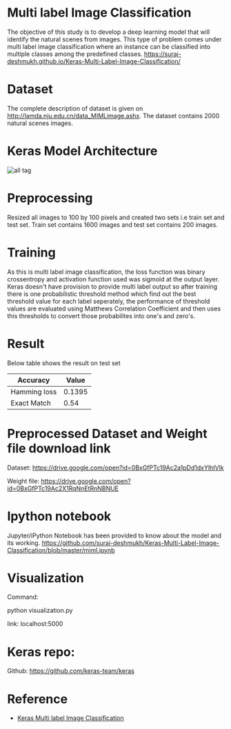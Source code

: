 # Multi label Image Classification

The objective of this study is to develop a deep learning model that will identify the natural scenes from images. This type of problem comes under multi label image classification where an instance can be classified into multiple classes among the predefined classes. https://suraj-deshmukh.github.io/Keras-Multi-Label-Image-Classification/

# Dataset

The complete description of dataset is given on http://lamda.nju.edu.cn/data_MIMLimage.ashx. The dataset contains 2000 natural scenes images.

# Keras Model Architecture

![all tag](https://github.com/suraj-deshmukh/Multi-Label-Image-Classification/blob/master/model.png)

# Preprocessing

Resized all images to 100 by 100 pixels and created two sets i.e train set and test set. Train set contains 1600 images and test set contains 200 images.

# Training
As this is multi label image classification, the loss function was binary crossentropy and activation function used was sigmoid at the output layer. Keras doesn't have provision to provide multi label output so after training there is one probabilistic threshold method which find out the best threshold value for each label seperately, the performance of threshold values are evaluated using Matthews Correlation Coefficient and then uses this thresholds to convert those probabilites into one's and zero's.

# Result

Below table shows the result on test set

Accuracy | Value
--------- | ---------
Hamming loss | 0.1395
Exact Match | 0.54

# Preprocessed Dataset and Weight file download link

Dataset: https://drive.google.com/open?id=0BxGfPTc19Ac2a1pDd1dxYlhIVlk

Weight file: https://drive.google.com/open?id=0BxGfPTc19Ac2X1RqNnEtRnNBNUE

# Ipython notebook

Jupyter/iPython Notebook has been provided to know about the model and its working. https://github.com/suraj-deshmukh/Keras-Multi-Label-Image-Classification/blob/master/miml.ipynb

# Visualization

Command:

python visualization.py

link: localhost:5000

# Keras repo:
Github: https://github.com/keras-team/keras

# Reference
- [Keras Multi label Image Classification](https://github.com/suraj-deshmukh/Keras-Multi-Label-Image-Classification)
